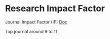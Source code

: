 # Research Impact Factor

Journal Impact Factor \(IF\) [Doc](https://researchguides.uic.edu/if/impact#:~:text=About%20Journal%20Impact&text=The%20impact%20factor%20%28IF%29%20is,times%20it%27s%20articles%20are%20cited.)

Top journal around 9 to 11

